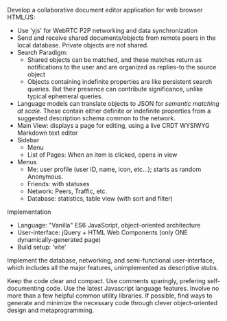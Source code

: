 Develop a collaborative document editor application for web browser HTML/JS:
- Use 'yjs' for WebRTC P2P networking and data synchronization
- Send and receive shared documents/objects from remote peers in the local database.  Private objects are not shared.
- Search Paradigm: 
  + Shared objects can be matched, and these matches return as notifications to the user and are organized as replies-to the source object
  + Objects containing indefinite properties are like persistent search queries.  But their presence can contribute significance, unlike typical ephemeral queries.
- Language models can translate objects to JSON for _semantic matching_ *at scale*.  These contain either definite or indefinite properties from a suggested description schema common to the network.
- Main View: displays a page for editing, using a live CRDT WYSIWYG Markdown text editor
- Sidebar
  + Menu
  + List of Pages:  When an item is clicked, opens in view
- Menus
  + Me: user profile (user ID, name, icon, etc...); starts as random Anonymous.
  + Friends: with statuses
  + Network: Peers, Traffic, etc.
  + Database: statistics, table view (with sort and filter)

Implementation
 * Language: "Vanilla" ES6 JavaScript, object-oriented architecture
 * User-interface: jQuery + HTML Web Components (only ONE dynamically-generated page)
 * Build setup: 'vite'

Implement the database, networking, and semi-functional user-interface, which includes all the major features, unimplemented as descriptive stubs.

Keep the code clear and compact.  Use comments sparingly, prefering self-documenting code.  Use the latest Javascript language features.  Involve no more than a few helpful common utility libraries.  If possible, find ways to generate and minimize the necessary code through clever object-oriented design and metaprogramming.

